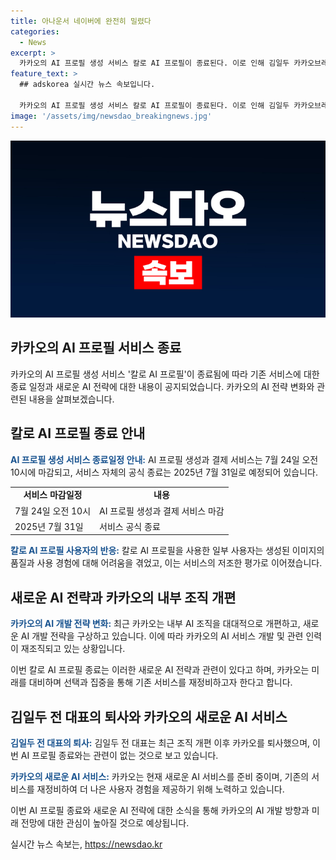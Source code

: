```yaml
---
title: 아나운서 네이버에 완전히 밀렸다
categories:
  - News
excerpt: >
  카카오의 AI 프로필 생성 서비스 칼로 AI 프로필이 종료된다. 이로 인해 김일두 카카오브레인 전 대표가 개발한 해당 서비스는 공식 종료되며, 사용자들의 불만족과 네이버 스노우에 밀린 점이 그 이유로 지적되고 있다. 최근 카카오는 AI 조직을 대대적으로 개편하고, 카나나 엑스와 카나나 알파를 신설하여 AI 서비스 개발 전략을 새롭게 조정하고 있다. 이에 따라 카카오에서의 큰 변화가 예고되고 있으며, 기존의 AI 서비스도 정리 수순에 들어갈 것으로 보인다.
feature_text: >
  ## adskorea 실시간 뉴스 속보입니다.

  카카오의 AI 프로필 생성 서비스 칼로 AI 프로필이 종료된다. 이로 인해 김일두 카카오브레인 전 대표가 개발한 해당 서비스는 공식 종료되며, 사용자들의 불만족과 네이버 스노우에 밀린 점이 그 이유로 지적되고 있다. 최근 카카오는 AI 조직을 대대적으로 개편하고, 카나나 엑스와 카나나 알파를 신설하여 AI 서비스 개발 전략을 새롭게 조정하고 있다. 이에 따라 카카오에서의 큰 변화가 예고되고 있으며, 기존의 AI 서비스도 정리 수순에 들어갈 것으로 보인다.
image: '/assets/img/newsdao_breakingnews.jpg'
---
```


<p><img src="/assets/img/newsdao_breakingnews.jpg" alt="adskorea 속보" /></p>

<h2 data-ke-size="size26">카카오의 AI 프로필 서비스 종료</h2>

<p>카카오의 AI 프로필 생성 서비스 '칼로 AI 프로필'이 종료됨에 따라 기존 서비스에 대한 종료 일정과 새로운 AI 전략에 대한 내용이 공지되었습니다. 카카오의 AI 전략 변화와 관련된 내용을 살펴보겠습니다.</p>

<h2 data-ke-size="size24">칼로 AI 프로필 종료 안내</h2>

<p><b><span style="color: #1a5490;">AI 프로필 생성 서비스 종료일정 안내:</span></b>
AI 프로필 생성과 결제 서비스는 7월 24일 오전 10시에 마감되고, 서비스 자체의 공식 종료는 2025년 7월 31일로 예정되어 있습니다.</p>

<table>
  <tr>
    <td style="text-align: center; height: 17px;"><b>서비스 마감일정</b></td>
    <td style="text-align: center; height: 17px;"><b>내용</b></td>
  </tr>
  <tr>
    <td style="text-align: left;">7월 24일 오전 10시</td>
    <td style="text-align: left;">AI 프로필 생성과 결제 서비스 마감</td>
  </tr>
  <tr>
    <td style="text-align: left;">2025년 7월 31일</td>
    <td style="text-align: left;">서비스 공식 종료</td>
  </tr>
</table>

<p><b><span style="color: #1a5490;">칼로 AI 프로필 사용자의 반응:</span></b>
칼로 AI 프로필을 사용한 일부 사용자는 생성된 이미지의 품질과 사용 경험에 대해 어려움을 겪었고, 이는 서비스의 저조한 평가로 이어졌습니다.</p>

<h2 data-ke-size="size24">새로운 AI 전략과 카카오의 내부 조직 개편</h2>

<p><b><span style="color: #1a5490;">카카오의 AI 개발 전략 변화:</span></b>
최근 카카오는 내부 AI 조직을 대대적으로 개편하고, 새로운 AI 개발 전략을 구상하고 있습니다. 이에 따라 카카오의 AI 서비스 개발 및 관련 인력이 재조직되고 있는 상황입니다.</p>

<p>이번 칼로 AI 프로필 종료는 이러한 새로운 AI 전략과 관련이 있다고 하며, 카카오는 미래를 대비하며 선택과 집중을 통해 기존 서비스를 재정비하고자 한다고 합니다.</p>

<h2 data-ke-size="size24">김일두 전 대표의 퇴사와 카카오의 새로운 AI 서비스</h2>

<p><b><span style="color: #1a5490;">김일두 전 대표의 퇴사:</span></b>
김일두 전 대표는 최근 조직 개편 이후 카카오를 퇴사했으며, 이번 AI 프로필 종료와는 관련이 없는 것으로 보고 있습니다.</p>

<p><b><span style="color: #1a5490;">카카오의 새로운 AI 서비스:</span></b>
카카오는 현재 새로운 AI 서비스를 준비 중이며, 기존의 서비스를 재정비하여 더 나은 사용자 경험을 제공하기 위해 노력하고 있습니다.</p>

<p>이번 AI 프로필 종료와 새로운 AI 전략에 대한 소식을 통해 카카오의 AI 개발 방향과 미래 전망에 대한 관심이 높아질 것으로 예상됩니다.</p>
실시간 뉴스 속보는, <a href="https://newsdao.kr" rel="dofollow">https://newsdao.kr</a>


